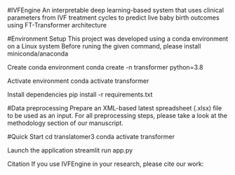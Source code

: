 #IVFEngine
An interpretable deep learning-based system that uses clinical parameters from IVF treatment cycles to predict
live baby birth outcomes using FT-Transformer architecture

#Environment Setup
This project was developed using a conda environment on a Linux system
Before runing the given command, please install miniconda/anaconda

Create conda environment
conda create -n transformer python=3.8

Activate environment
conda activate transformer

Install dependencies
pip install -r requirements.txt

#Data preprocessing
Prepare an XML-based latest spreadsheet (.xlsx) file to be used as an input. For all preprocessing steps, please take a look at the methodology section of our manuscript.

#Quick Start
cd translatomer3
conda activate transformer

Launch the application
streamlit run app.py

Citation
If you use IVFEngine in your research, please cite our work:
